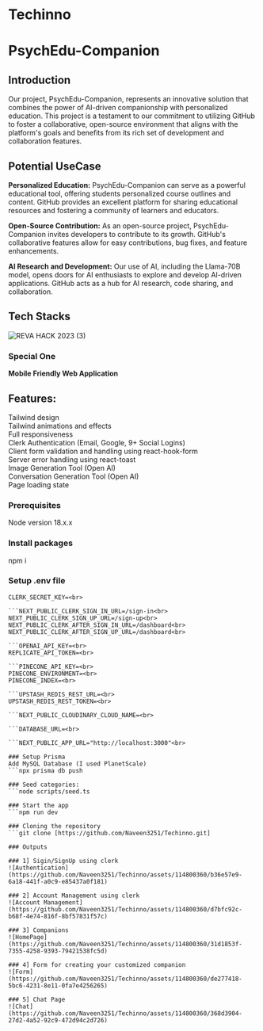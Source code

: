 # Techinno

#                                                                    PsychEdu-Companion

## Introduction
Our project, PsychEdu-Companion, represents an innovative solution that combines the power of AI-driven companionship with personalized education. This project is a testament to our commitment to utilizing GitHub to foster a collaborative, open-source environment that aligns with the platform's goals and benefits from its rich set of development and collaboration features.

## Potential UseCase
**Personalized Education:** PsychEdu-Companion can serve as a powerful educational tool, offering students personalized course outlines and content. GitHub provides an excellent platform for sharing educational resources and fostering a community of learners and educators.

**Open-Source Contribution:** As an open-source project, PsychEdu-Companion invites developers to contribute to its growth. GitHub's collaborative features allow for easy contributions, bug fixes, and feature enhancements.

**AI Research and Development:** Our use of AI, including the Llama-70B model, opens doors for AI enthusiasts to explore and develop AI-driven applications. GitHub acts as a hub for AI research, code sharing, and collaboration.

## Tech Stacks
![REVA HACK 2023 (3)](https://github.com/Naveen3251/Techinno/assets/114800360/be258183-9016-4a19-b513-f671ddea9771)

### Special One
**Mobile Friendly Web Application**

## Features:
Tailwind design<br>
Tailwind animations and effects<br>
Full responsiveness<br>
Clerk Authentication (Email, Google, 9+ Social Logins)<br>
Client form validation and handling using react-hook-form<br>
Server error handling using react-toast<br>
Image Generation Tool (Open AI)<br>
Conversation Generation Tool (Open AI)<br>
Page loading state<br>

### Prerequisites
Node version 18.x.x

### Install packages
npm i<br>
### Setup .env file
```NEXT_PUBLIC_CLERK_PUBLISHABLE_KEY=<br>
CLERK_SECRET_KEY=<br>

```NEXT_PUBLIC_CLERK_SIGN_IN_URL=/sign-in<br>
NEXT_PUBLIC_CLERK_SIGN_UP_URL=/sign-up<br>
NEXT_PUBLIC_CLERK_AFTER_SIGN_IN_URL=/dashboard<br>
NEXT_PUBLIC_CLERK_AFTER_SIGN_UP_URL=/dashboard<br>

```OPENAI_API_KEY=<br>
REPLICATE_API_TOKEN=<br>

```PINECONE_API_KEY=<br>
PINECONE_ENVIRONMENT=<br>
PINECONE_INDEX=<br>

```UPSTASH_REDIS_REST_URL=<br>
UPSTASH_REDIS_REST_TOKEN=<br>

```NEXT_PUBLIC_CLOUDINARY_CLOUD_NAME=<br>

```DATABASE_URL=<br>

```NEXT_PUBLIC_APP_URL="http://localhost:3000"<br>

### Setup Prisma
Add MySQL Database (I used PlanetScale)
```npx prisma db push

### Seed categories:
```node scripts/seed.ts

### Start the app
```npm run dev

### Cloning the repository
```git clone [https://github.com/Naveen3251/Techinno.git]

### Outputs

### 1] Sigin/SignUp using clerk
![Authentication](https://github.com/Naveen3251/Techinno/assets/114800360/b36e57e9-6a18-441f-a0c9-e85437a0f181)

### 2] Account Management using clerk
![Account Management](https://github.com/Naveen3251/Techinno/assets/114800360/d7bfc92c-b68f-4e74-816f-8bf57831f57c)

### 3] Companions
![HomePage](https://github.com/Naveen3251/Techinno/assets/114800360/31d1853f-7355-4258-9393-79421538fc5d)

### 4] Form for creating your customized companion
![Form](https://github.com/Naveen3251/Techinno/assets/114800360/de277418-5bc6-4231-8e11-0fa7e4256265)

### 5] Chat Page
![Chat](https://github.com/Naveen3251/Techinno/assets/114800360/368d3904-27d2-4a52-92c9-472d94c2d726)

